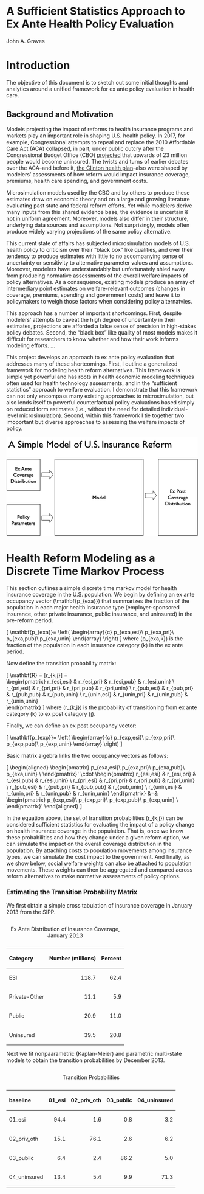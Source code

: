 A Sufficient Statistics Approach to Ex Ante Health Policy Evaluation
================
John A. Graves

# Introduction

The objective of this document is to sketch out some initial thoughts
and analytics around a unified framework for ex ante policy evaluation
in health care.

## Background and Motivation

Models projecting the impact of reforms to health insurance programs and
markets play an important role in shaping U.S. health policy. In 2017,
for example, Congressional attempts to repeal and replace the 2010
Affordable Care Act (ACA) collapsed, in part, under public outcry after
the Congressional Budget Office (CBO)
[projected](https://www.nytimes.com/2017/05/24/us/politics/cbo-congressional-budget-office-health-care.html)
that upwards of 23 million people would become uninsured. The twists and
turns of earlier debates over the ACA–and before it, [the Clinton health
plan](figures/01_nyt-clinton-cbo.png)–also were shaped by modelers’
assessments of how reform would impact insurance coverage, premiums,
health care spending, and government costs.

Microsimulation models used by the CBO and by others to produce these
estimates draw on economic theory and on a large and growing literature
evaluating past state and federal reform efforts. Yet while modelers
derive many inputs from this shared evidence base, the evidence is
uncertain & not in uniform agreement. Moreover, models also differ in
their structure, underlying data sources and assumptions. Not
surprisingly, models often produce widely varying projections of the
same policy alternative.

This current state of affairs has subjected microsimulation models of
U.S. health policy to criticism over their “black box” like qualities,
and over their tendency to produce estimates with little to no
accompanying sense of uncertainty or sensitivity to alternative
parameter values and assumptions. Moreover, modelers have understandably
but unfortunately shied away from producing normative assessments of the
overall welfare impacts of policy alternatives. As a consequence,
existing models produce an array of intermediary point estimates on
welfare-relevant outcomes (changes in coverage, premiums, spending and
government costs) and leave it to policymakers to weigh those factors
when considering policy alternatvies.

This approach has a number of important shortcomings. First, despite
modelers’ attempts to caveat the high degree of uncertainty in their
estimates, projections are afforded a false sense of precision in
high-stakes policy debates. Second, the “black box” like quality of most
models makes it difficult for researchers to know whether and how their
work informs modeling efforts. …

This project develops an approach to ex ante policy evaluation that
addresses many of these shortcomings. First, I outline a generalized
framework for modeling health reform alternatives. This framework is
simple yet powerful and has roots in health economic modeling techniques
often used for health technology assessments, and in the “sufficient
statistics” approach to welfare evaluation. I demonstrate that this
framework can not only encompass many existing approaches to
microsimulation, but also lends itself to powerful counterfactual policy
evaluations based simply on reduced form estimates (i.e., without the
need for detailed individual-level microsimulation). Second, within this
framework I tie together two imoportant but diverse approaches to
assessing the welfare impacts of policy.

![](./figures/01_model-diagrams_simple-model.png)

# Health Reform Modeling as a Discrete Time Markov Process

This section outlines a simple discrete time markov model for health
insurance coverage in the U.S. population. We begin by defining an ex
ante occupancy vector \(\mathbf{p_{exa}}\) that summarizes the fraction
of the population in each major health insurance type
(employer-sponsored insurance, other private insurance, public
insurance, and uninsured) in the pre-reform period.

\[
\mathbf{p_{exa}}=
\left(
\begin{array}{c}
p_{exa,esi}\\
p_{exa,pri}\\
p_{exa,pub}\\
p_{exa,unin}
\end{array}
\right) 
\] where \(p_{exa,k}\) is the fraction of the population in each
insurance category \(k\) in the ex ante period.

Now define the transition probability matrix:

\[
\mathbf{R} =  [r_{k,j}] =   
\begin{pmatrix}
      r_{esi,esi} & r_{esi,pri} & r_{esi,pub} & r_{esi,unin}  \\
       r_{pri,esi} & r_{pri,pri} & r_{pri,pub} & r_{pri,unin}  \\
        r_{pub,esi} & r_{pub,pri} & r_{pub,pub} & r_{pub,unin}  \\
         r_{unin,esi} & r_{unin,pri} & r_{unin,pub} & r_{unin,unin}  
    \end{pmatrix}
\] where \(r_{k,j}\) is the probability of transitioning from ex ante
category \(k\) to ex post category \(j\).

Finally, we can define an ex post occupancy vector:

\[
\mathbf{p_{exp}}=
\left(
\begin{array}{c}
p_{exp,esi}\\
p_{exp,pri}\\
p_{exp,pub}\\
p_{exp,unin}
\end{array}
\right) 
\]

Basic matrix algebra links the two occupancy vectors as follows:

\[
\begin{aligned}
    \begin{pmatrix}
p_{exa,esi}\\
p_{exa,pri}\\
p_{exa,pub}\\
p_{exa,unin} \\
    \end{pmatrix}'
        \cdot
    \begin{pmatrix}
      r_{esi,esi} & r_{esi,pri} & r_{esi,pub} & r_{esi,unin}  \\
       r_{pri,esi} & r_{pri,pri} & r_{pri,pub} & r_{pri,unin}  \\
        r_{pub,esi} & r_{pub,pri} & r_{pub,pub} & r_{pub,unin}  \\
         r_{unin,esi} & r_{unin,pri} & r_{unin,pub} & r_{unin,unin} 
    \end{pmatrix}
    &=&
    \begin{pmatrix}
p_{exp,esi}\\
p_{exp,pri}\\
p_{exp,pub}\\
p_{exp,unin} \\
    \end{pmatrix}'
  \end{aligned}
\]

In the equation above, the set of transition probabilities \(r_{k,j}\)
can be considered sufficient statistics for evaluating the impact of a
policy change on health insurance coverage in the population. That is,
once we know these probabilities and how they change under a given
reform option, we can simulate the impact on the overall coverage
distribution in the population. By attaching costs to population
movements among insurance types, we can simulate the cost impact to the
government. And finally, as we show below, social welfare weights can
also be attached to population movements. These weights can then be
aggregated and compared across reform alternatives to make normative
assessments of policy options.

### Estimating the Transition Probability Matrix

We first obtain a simple cross tabulation of insurance coverage in
January 2013 from the SIPP.

<table>

<caption>

Ex Ante Distribution of Insurance Coverage, January 2013

</caption>

<thead>

<tr>

<th style="text-align:left;">

Category

</th>

<th style="text-align:right;">

Number (millions)

</th>

<th style="text-align:right;">

Percent

</th>

</tr>

</thead>

<tbody>

<tr>

<td style="text-align:left;">

ESI

</td>

<td style="text-align:right;">

118.7

</td>

<td style="text-align:right;">

62.4

</td>

</tr>

<tr>

<td style="text-align:left;">

Private-Other

</td>

<td style="text-align:right;">

11.1

</td>

<td style="text-align:right;">

5.9

</td>

</tr>

<tr>

<td style="text-align:left;">

Public

</td>

<td style="text-align:right;">

20.9

</td>

<td style="text-align:right;">

11.0

</td>

</tr>

<tr>

<td style="text-align:left;">

Uninsured

</td>

<td style="text-align:right;">

39.5

</td>

<td style="text-align:right;">

20.8

</td>

</tr>

</tbody>

</table>

Next we fit nonpaarametric (Kaplan-Meier) and parametric multi-state
models to obtain the transition probabilities by December 2013.

<table>

<caption>

Transition Probabilities

</caption>

<thead>

<tr>

<th style="text-align:left;">

baseline

</th>

<th style="text-align:right;">

01\_esi

</th>

<th style="text-align:right;">

02\_priv\_oth

</th>

<th style="text-align:right;">

03\_public

</th>

<th style="text-align:right;">

04\_uninsured

</th>

</tr>

</thead>

<tbody>

<tr>

<td style="text-align:left;">

01\_esi

</td>

<td style="text-align:right;">

94.4

</td>

<td style="text-align:right;">

1.6

</td>

<td style="text-align:right;">

0.8

</td>

<td style="text-align:right;">

3.2

</td>

</tr>

<tr>

<td style="text-align:left;">

02\_priv\_oth

</td>

<td style="text-align:right;">

15.1

</td>

<td style="text-align:right;">

76.1

</td>

<td style="text-align:right;">

2.6

</td>

<td style="text-align:right;">

6.2

</td>

</tr>

<tr>

<td style="text-align:left;">

03\_public

</td>

<td style="text-align:right;">

6.4

</td>

<td style="text-align:right;">

2.4

</td>

<td style="text-align:right;">

86.2

</td>

<td style="text-align:right;">

5.0

</td>

</tr>

<tr>

<td style="text-align:left;">

04\_uninsured

</td>

<td style="text-align:right;">

13.4

</td>

<td style="text-align:right;">

5.4

</td>

<td style="text-align:right;">

9.9

</td>

<td style="text-align:right;">

71.3

</td>

</tr>

</tbody>

</table>
